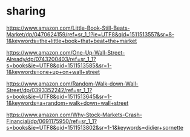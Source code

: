 # sharing

https://www.amazon.com/Little-Book-Still-Beats-Market/dp/0470624159/ref=sr_1_1?ie=UTF8&qid=1511513557&sr=8-1&keywords=the+little+book+that+beat+the+market

https://www.amazon.com/One-Up-Wall-Street-Already/dp/0743200403/ref=sr_1_1?s=books&ie=UTF8&qid=1511513585&sr=1-1&keywords=one+up+on+wall+street

https://www.amazon.com/Random-Walk-down-Wall-Street/dp/0393352242/ref=sr_1_1?s=books&ie=UTF8&qid=1511513645&sr=1-1&keywords=a+random+walk+down+wall+street

https://www.amazon.com/Why-Stock-Markets-Crash-Financial/dp/0691175950/ref=sr_1_1?s=books&ie=UTF8&qid=1511513802&sr=1-1&keywords=didier+sornette
